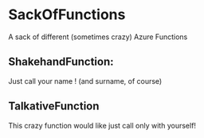 # SackOfFunctions
A sack of different (sometimes crazy) Azure Functions

## ShakehandFunction:
  Just call your name ! (and surname, of course)

## TalkativeFunction
  This crazy function would like just call only with yourself!
